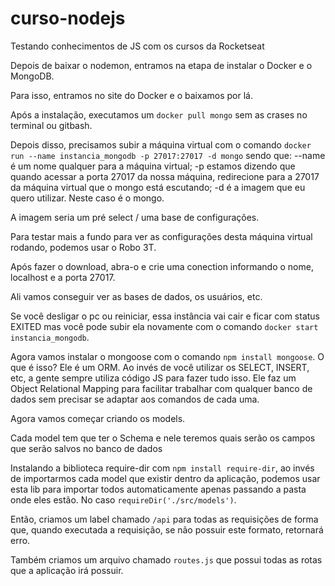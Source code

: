 # curso-nodejs
Testando conhecimentos de JS com os cursos da Rocketseat

Depois de baixar o nodemon, entramos na etapa de instalar o Docker e o MongoDB.

Para isso, entramos no site do Docker e o baixamos por lá.

Após a instalação, executamos um `docker pull mongo` sem as crases no terminal ou gitbash.

Depois disso, precisamos subir a máquina virtual com o comando `docker run --name instancia_mongodb -p 27017:27017 -d mongo` sendo que:
    --name é um nome qualquer para a máquina virtual;
    -p estamos dizendo que quando acessar a porta 27017 da nossa máquina, redirecione para a 27017 da máquina virtual que o mongo está escutando;
    -d é a imagem que eu quero utilizar. Neste caso é o mongo.

A imagem seria um pré select / uma base de configurações.

Para testar mais a fundo para ver as configurações desta máquina virtual rodando, podemos usar o Robo 3T.

Após fazer o download, abra-o e crie uma conection informando o nome, localhost e a porta 27017.

Ali vamos conseguir ver as bases de dados, os usuários, etc.

Se você desligar o pc ou reiniciar, essa instância vai cair e ficar com status EXITED mas você pode subir ela novamente com o comando `docker start instancia_mongodb`.

Agora vamos instalar o mongoose com o comando `npm install mongoose`. O que é isso? Ele é um ORM. Ao invés de você utilizar os SELECT, INSERT, etc, a gente sempre utiliza código JS para fazer tudo isso. Ele faz um Object Relational Mapping para facilitar trabalhar com qualquer banco de dados sem precisar se adaptar aos comandos de cada uma.

Agora vamos começar criando os models.

Cada model tem que ter o Schema e nele teremos quais serão os campos que serão salvos no banco de dados

Instalando a biblioteca require-dir com `npm install require-dir`, ao invés de importarmos cada model que existir dentro da aplicação, podemos usar esta lib para importar todos automaticamente apenas passando a pasta onde eles estão. No caso `requireDir('./src/models')`.

Então, criamos um label chamado `/api` para todas as requisições de forma que, quando executada a requisição, se não possuir este formato, retornará erro.

Também criamos um arquivo chamado `routes.js` que possui todas as rotas que a aplicação irá possuir.